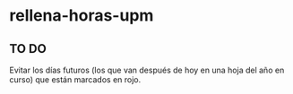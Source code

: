 # rellena-horas-upm
 
TO DO
-----
Evitar los días futuros (los que van después de hoy en una hoja del año en curso) que están marcados en rojo.
